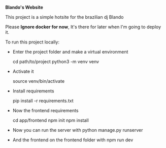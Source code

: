 **Blando's Website**

This project is a simple hotsite for the brazilian dj Blando

Please **Ignore docker for now**, It's there for later when I'm going to deploy it.

To run this project locally:

- Enter the project folder and make a virtual environment

  cd path/to/project
  python3 -m venv venv

- Activate it

  source venv/bin/activate

- Install requirements

  pip install -r requirements.txt

- Now the frontend requirements

  cd app/frontend
  npm init
  npm install

- Now you can run the server with
  python manage.py runserver

- And the frontend on the frontend folder with
  npm run dev
